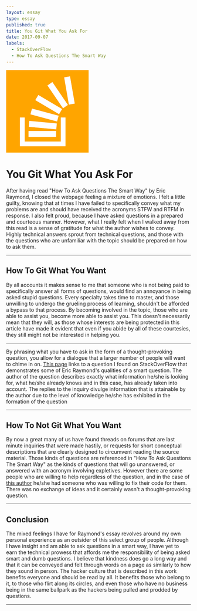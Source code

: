 ```yaml
---
layout: essay
type: essay
published: true
title: You Git What You Ask For
date: 2017-09-07
labels:
  - StackOverFlow
  - How To Ask Questions The Smart Way
---
```


<img class="ui small left floated image" src="../images/stack.png">

# You Git What You Ask For 

After having read "How To Ask Questions The Smart Way" by Eric Raymond, I closed the webpage feeling a mixture of emotions. I felt a little guilty, knowing that at times I have failed to specifically convey what my problems are and should have received the acronyms STFW and RTFM in response. I also felt proud, because I have asked questions in a prepared and courteous manner. However, what I really felt when I walked away from this read is a sense of gratitude for what the author wishes to convey. Highly technical answers sprout from technical questions, and those with the questions who are unfamiliar with the topic should be prepared on how to ask them. 

<hr>

## How To Git What You Want

By all accounts it makes sense to me that someone who is not being paid to specifically answer all forms of questions, would find an annoyance in being asked stupid questions. Every specialty takes time to master, and those unwilling to undergo the grueling process of learning, shouldn't be afforded a bypass to that process. By becoming involved in the topic, those who are able to assist you, become more able to assist you. This doesn't necessarily mean that they will, as those whose interests are being protected in this article have made it evident that even if you abide by all of these courtesies, they still might not be interested in helping you.

<hr>

By phrasing what you have to ask in the form of a thought-provoking question, you allow for a dialogue that a larger number of people will want to chime in on. [This page](https://stackoverflow.com/questions/5062614/how-to-decide-when-to-use-node-js) links to a question I found on StackOverFlow that demonstrates some of Eric Raymond's qualities of a smart question. The author of the question describes exactly what information he/she is looking for, what he/she already knows and in this case, has already taken into account. The replies to the inquiry divulge information that is attainable by the author due to the level of knowledge he/she has exhibited in the formation of the question

<hr>

## How To Not Git What You Want

By now a great many of us have found threads on forums that are last minute inquiries that were made hastily, or requests for short conceptual descriptions that are clearly designed to circumvent reading the source material. Those kinds of questions are referenced in "How To Ask Questions The Smart Way" as the kinds of questions that will go unanswered, or answered with an acronym involving expletives. However there are some people who are willing to help regardless of the question, and in the case of [this author](https://stackoverflow.com/questions/43940886/xaml-code-wont-compile) he/she had someone who was willing to fix their code for them. There was no exchange of ideas and it certainly wasn't a thought-provoking question.

<hr>
	
## Conclusion

The mixed feelings I have for Raymond's essay revolves around my own personal experience as an outsider of this select group of people. Although I have insight and am able to ask questions in a smart way, I have yet to earn the technical prowess that affords me the responsibility of being asked smart and dumb questions. I believe that kindness does go a long way and that it can be conveyed and felt through words on a page as similarly to how they sound in person. The hacker culture that is described in this work benefits everyone and should be read by all. It benefits those who belong to it, to those who flirt along its circles, and even those who have no business being in the same ballpark as the hackers being pulled and prodded by questions. 

<hr>

